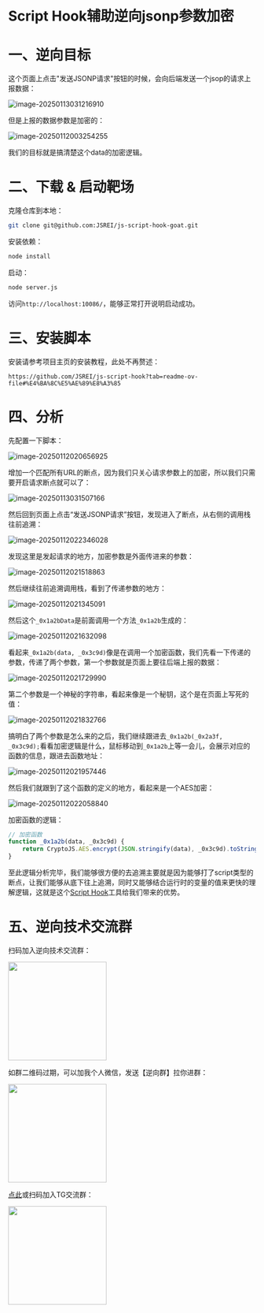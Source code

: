 # Script Hook辅助逆向jsonp参数加密

# 一、逆向目标

这个页面上点击"发送JSONP请求"按钮的时候，会向后端发送一个jsop的请求上报数据：

![image-20250113031216910](./README.assets/image-20250113031216910.png)

但是上报的数据参数是加密的：

![image-20250112003254255](README.assets/image-20250112003254255.png)

我们的目标就是搞清楚这个data的加密逻辑。

# 二、下载 & 启动靶场


克隆仓库到本地：

```bash
git clone git@github.com:JSREI/js-script-hook-goat.git
```

安装依赖：

```bash
node install
```

启动：

```bash
node server.js
```

访问`http://localhost:10086/`，能够正常打开说明启动成功。


# 三、安装脚本

安装请参考项目主页的安装教程，此处不再赘述：

```
https://github.com/JSREI/js-script-hook?tab=readme-ov-file#%E4%BA%8C%E5%AE%89%E8%A3%85
```

# 四、分析

先配置一下脚本：

![image-20250112020656925](README.assets/image-20250112020656925.png)

增加一个匹配所有URL的断点，因为我们只关心请求参数上的加密，所以我们只需要开启请求断点就可以了：

![image-20250113031507166](./README.assets/image-20250113031507166.png)

然后回到页面上点击“发送JSONP请求”按钮，发现进入了断点，从右侧的调用栈往前追溯：

![image-20250112022346028](README.assets/image-20250112022346028.png)

发现这里是发起请求的地方，加密参数是外面传进来的参数：

![image-20250112021518863](README.assets/image-20250112021518863.png)

然后继续往前追溯调用栈，看到了传递参数的地方：

![image-20250112021345091](README.assets/image-20250112021345091.png)

然后这个`_0x1a2bData`是前面调用一个方法`_0x1a2b`生成的：

![image-20250112021632098](README.assets/image-20250112021632098.png)

看起来`_0x1a2b(data, _0x3c9d)`像是在调用一个加密函数，我们先看一下传递的参数，传递了两个参数，第一个参数就是页面上要往后端上报的数据：

![image-20250112021729990](README.assets/image-20250112021729990.png)

第二个参数是一个神秘的字符串，看起来像是一个秘钥，这个是在页面上写死的值：

![image-20250112021832766](README.assets/image-20250112021832766.png)

搞明白了两个参数是怎么来的之后，我们继续跟进去`_0x1a2b(_0x2a3f, _0x3c9d);`看看加密逻辑是什么，鼠标移动到`_0x1a2b`上等一会儿，会展示对应的函数的信息，跟进去函数地址：

![image-20250112021957446](README.assets/image-20250112021957446.png)

然后我们就跟到了这个函数的定义的地方，看起来是一个AES加密：

![image-20250112022058840](README.assets/image-20250112022058840.png)

加密函数的逻辑：

```js
// 加密函数
function _0x1a2b(data, _0x3c9d) {
    return CryptoJS.AES.encrypt(JSON.stringify(data), _0x3c9d).toString();
}
```

至此逻辑分析完毕，我们能够很方便的去追溯主要就是因为能够打了script类型的断点，让我们能够从底下往上追溯，同时又能够结合运行时的变量的值来更快的理解逻辑，这就是这个[Script Hook](https://github.com/JSREI/js-script-hook)工具给我们带来的优势。



# 五、逆向技术交流群

扫码加入逆向技术交流群：

<img src="https://github.com/JSREI/.github/raw/main/profile/README.assets/image-20241016230653669.png" style="width: 200px">

如群二维码过期，可以加我个人微信，发送【逆向群】拉你进群：

<img src="https://github.com/JSREI/.github/raw/main/profile/README.assets/image-20231030132026541-7614065.png" style="width: 200px">

[点此](https://t.me/jsreijsrei)或扫码加入TG交流群：

<img src="https://github.com/JSREI/.github/raw/main/profile/README.assets/image-20241016231143315.png" style="width: 200px">
